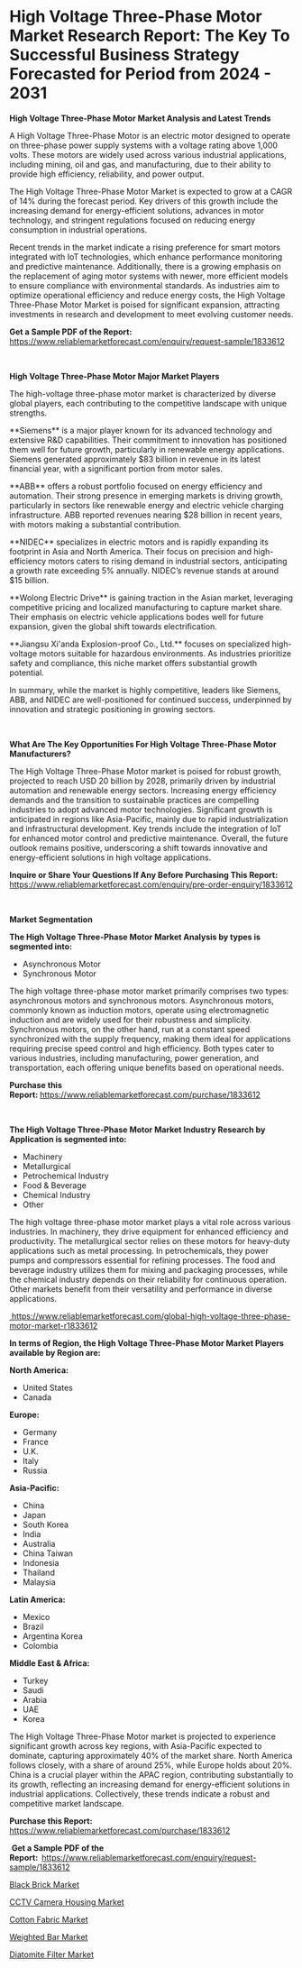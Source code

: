 <p><h1>High Voltage Three-Phase Motor Market Research Report: The Key To Successful Business Strategy Forecasted for Period from 2024 - 2031</h1></p><p><strong>High Voltage Three-Phase Motor Market Analysis and Latest Trends</strong></p>
<p><p>A High Voltage Three-Phase Motor is an electric motor designed to operate on three-phase power supply systems with a voltage rating above 1,000 volts. These motors are widely used across various industrial applications, including mining, oil and gas, and manufacturing, due to their ability to provide high efficiency, reliability, and power output. </p><p>The High Voltage Three-Phase Motor Market is expected to grow at a CAGR of 14% during the forecast period. Key drivers of this growth include the increasing demand for energy-efficient solutions, advances in motor technology, and stringent regulations focused on reducing energy consumption in industrial operations. </p><p>Recent trends in the market indicate a rising preference for smart motors integrated with IoT technologies, which enhance performance monitoring and predictive maintenance. Additionally, there is a growing emphasis on the replacement of aging motor systems with newer, more efficient models to ensure compliance with environmental standards. As industries aim to optimize operational efficiency and reduce energy costs, the High Voltage Three-Phase Motor Market is poised for significant expansion, attracting investments in research and development to meet evolving customer needs.</p></p>
<p><strong>Get a Sample PDF of the Report:&nbsp;</strong> <a href="https://www.reliablemarketforecast.com/enquiry/request-sample/1833612?utm_campaign=1545&utm_medium=2&utm_source=Github&utm_content=ia&utm_term=17102024&utm_id=high-voltage-three-phase-motor">https://www.reliablemarketforecast.com/enquiry/request-sample/1833612</a></p>
<p>&nbsp;</p>
<p><strong>High Voltage Three-Phase Motor Major Market Players</strong></p>
<p><p>The high-voltage three-phase motor market is characterized by diverse global players, each contributing to the competitive landscape with unique strengths. </p><p>**Siemens** is a major player known for its advanced technology and extensive R&D capabilities. Their commitment to innovation has positioned them well for future growth, particularly in renewable energy applications. Siemens generated approximately $83 billion in revenue in its latest financial year, with a significant portion from motor sales.</p><p>**ABB** offers a robust portfolio focused on energy efficiency and automation. Their strong presence in emerging markets is driving growth, particularly in sectors like renewable energy and electric vehicle charging infrastructure. ABB reported revenues nearing $28 billion in recent years, with motors making a substantial contribution.</p><p>**NIDEC** specializes in electric motors and is rapidly expanding its footprint in Asia and North America. Their focus on precision and high-efficiency motors caters to rising demand in industrial sectors, anticipating a growth rate exceeding 5% annually. NIDEC’s revenue stands at around $15 billion.</p><p>**Wolong Electric Drive** is gaining traction in the Asian market, leveraging competitive pricing and localized manufacturing to capture market share. Their emphasis on electric vehicle applications bodes well for future expansion, given the global shift towards electrification.</p><p>**Jiangsu Xi'anda Explosion-proof Co., Ltd.** focuses on specialized high-voltage motors suitable for hazardous environments. As industries prioritize safety and compliance, this niche market offers substantial growth potential.</p><p>In summary, while the market is highly competitive, leaders like Siemens, ABB, and NIDEC are well-positioned for continued success, underpinned by innovation and strategic positioning in growing sectors.</p></p>
<p>&nbsp;</p>
<p><strong>What Are The Key Opportunities For High Voltage Three-Phase Motor Manufacturers?</strong></p>
<p><p>The High Voltage Three-Phase Motor market is poised for robust growth, projected to reach USD 20 billion by 2028, primarily driven by industrial automation and renewable energy sectors. Increasing energy efficiency demands and the transition to sustainable practices are compelling industries to adopt advanced motor technologies. Significant growth is anticipated in regions like Asia-Pacific, mainly due to rapid industrialization and infrastructural development. Key trends include the integration of IoT for enhanced motor control and predictive maintenance. Overall, the future outlook remains positive, underscoring a shift towards innovative and energy-efficient solutions in high voltage applications.</p></p>
<p><strong>Inquire or Share Your Questions If Any Before Purchasing This Report:</strong> <a href="https://www.reliablemarketforecast.com/enquiry/pre-order-enquiry/1833612?utm_campaign=1545&utm_medium=2&utm_source=Github&utm_content=ia&utm_term=17102024&utm_id=high-voltage-three-phase-motor">https://www.reliablemarketforecast.com/enquiry/pre-order-enquiry/1833612</a></p>
<p>&nbsp;</p>
<p><strong>Market Segmentation</strong></p>
<p><strong>The High Voltage Three-Phase Motor Market Analysis by types is segmented into:</strong></p>
<p><ul><li>Asynchronous Motor</li><li>Synchronous Motor</li></ul></p>
<p><p>The high voltage three-phase motor market primarily comprises two types: asynchronous motors and synchronous motors. Asynchronous motors, commonly known as induction motors, operate using electromagnetic induction and are widely used for their robustness and simplicity. Synchronous motors, on the other hand, run at a constant speed synchronized with the supply frequency, making them ideal for applications requiring precise speed control and high efficiency. Both types cater to various industries, including manufacturing, power generation, and transportation, each offering unique benefits based on operational needs.</p></p>
<p><strong>Purchase this Report:&nbsp;</strong><a href="https://www.reliablemarketforecast.com/purchase/1833612?utm_campaign=1545&utm_medium=2&utm_source=Github&utm_content=ia&utm_term=17102024&utm_id=high-voltage-three-phase-motor">https://www.reliablemarketforecast.com/purchase/1833612</a></p>
<p>&nbsp;</p>
<p><strong>The High Voltage Three-Phase Motor Market Industry Research by Application is segmented into:</strong></p>
<p><ul><li>Machinery</li><li>Metallurgical</li><li>Petrochemical Industry</li><li>Food & Beverage</li><li>Chemical Industry</li><li>Other</li></ul></p>
<p><p>The high voltage three-phase motor market plays a vital role across various industries. In machinery, they drive equipment for enhanced efficiency and productivity. The metallurgical sector relies on these motors for heavy-duty applications such as metal processing. In petrochemicals, they power pumps and compressors essential for refining processes. The food and beverage industry utilizes them for mixing and packaging processes, while the chemical industry depends on their reliability for continuous operation. Other markets benefit from their versatility and performance in diverse applications.</p></p>
<p><a href="https://www.reliablemarketforecast.com/global-high-voltage-three-phase-motor-market-r1833612?utm_campaign=1545&utm_medium=2&utm_source=Github&utm_content=ia&utm_term=17102024&utm_id=high-voltage-three-phase-motor">&nbsp;https://www.reliablemarketforecast.com/global-high-voltage-three-phase-motor-market-r1833612</a></p>
<p><strong>In terms of Region, the High Voltage Three-Phase Motor Market Players available by Region are:</strong></p>
<p>
    <p> <strong> North America: </strong>
        <ul>
            <li>United States</li>
            <li>Canada</li>
        </ul>
        </p> 
    <p> <strong> Europe: </strong>
        <ul>
            <li>Germany</li>
            <li>France</li>
            <li>U.K.</li>
            <li>Italy</li>
            <li>Russia</li>
        </ul>
        </p> 
    <p> <strong> Asia-Pacific: </strong>
        <ul>
            <li>China</li>
            <li>Japan</li>
            <li>South Korea</li>
            <li>India</li>
            <li>Australia</li>
            <li>China Taiwan</li>
            <li>Indonesia</li>
            <li>Thailand</li>
            <li>Malaysia</li>
        </ul>
        </p> 
    <p> <strong> Latin America: </strong>
        <ul>
            <li>Mexico</li>
            <li>Brazil</li>
            <li>Argentina Korea</li>
            <li>Colombia</li>
        </ul>
        </p> 
    <p> <strong> Middle East & Africa: </strong>
        <ul>
            <li>Turkey</li>
            <li>Saudi</li>
            <li>Arabia</li>
            <li>UAE</li>
            <li>Korea</li>
        </ul>
    </p>
    </p>
<p><p>The High Voltage Three-Phase Motor market is projected to experience significant growth across key regions, with Asia-Pacific expected to dominate, capturing approximately 40% of the market share. North America follows closely, with a share of around 25%, while Europe holds about 20%. China is a crucial player within the APAC region, contributing substantially to its growth, reflecting an increasing demand for energy-efficient solutions in industrial applications. Collectively, these trends indicate a robust and competitive market landscape.</p></p>
<p><strong>Purchase this Report: </strong><a href="https://www.reliablemarketforecast.com/purchase/1833612?utm_campaign=1545&utm_medium=2&utm_source=Github&utm_content=ia&utm_term=17102024&utm_id=high-voltage-three-phase-motor">https://www.reliablemarketforecast.com/purchase/1833612</a></p>
<p>&nbsp;<strong>Get a Sample PDF of the Report:&nbsp;&nbsp;</strong><a href="https://www.reliablemarketforecast.com/enquiry/request-sample/1833612?utm_campaign=1545&utm_medium=2&utm_source=Github&utm_content=ia&utm_term=17102024&utm_id=high-voltage-three-phase-motor">https://www.reliablemarketforecast.com/enquiry/request-sample/1833612</a></p>
<p><strong></strong></p>
<p><p><a href="https://www.linkedin.com/pulse/black-brick-market-report-product-type-end-use-application-igsre?utm_campaign=1545&utm_medium=2&utm_source=Github&utm_content=ia&utm_term=17102024&utm_id=high-voltage-three-phase-motor">Black Brick Market</a></p><p><a href="https://www.linkedin.com/pulse/insights-cctv-camera-housing-market-players-size-geographical-4xaje?utm_campaign=1545&utm_medium=2&utm_source=Github&utm_content=ia&utm_term=17102024&utm_id=high-voltage-three-phase-motor">CCTV Camera Housing Market</a></p><p><a href="https://www.linkedin.com/pulse/cotton-fabric-industry-insights-report-analyzing-market-s6rfe?utm_campaign=1545&utm_medium=2&utm_source=Github&utm_content=ia&utm_term=17102024&utm_id=high-voltage-three-phase-motor">Cotton Fabric Market</a></p><p><a href="https://www.linkedin.com/pulse/disruption-innovation-weighted-bar-industry-market-analysis-oubge?utm_campaign=1545&utm_medium=2&utm_source=Github&utm_content=ia&utm_term=17102024&utm_id=high-voltage-three-phase-motor">Weighted Bar Market</a></p><p><a href="https://www.linkedin.com/pulse/diatomite-filter-market-outlook-forecast-from-2024-2031-1ehhe?utm_campaign=1545&utm_medium=2&utm_source=Github&utm_content=ia&utm_term=17102024&utm_id=high-voltage-three-phase-motor">Diatomite Filter Market</a></p></p>